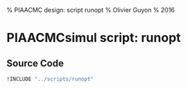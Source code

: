 % PIAACMC design: script runopt
% Olivier Guyon
% 2016







# PIAACMCsimul script: runopt


## Source Code

~~~~~~~~~~~ {.bash .numberLines}
!INCLUDE "../scripts/runopt"
~~~~~~~~~~~
